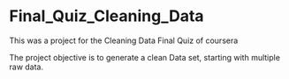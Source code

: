 # Final_Quiz_Cleaning_Data
This was a project for the Cleaning Data Final Quiz of coursera

The project objective is to generate a clean Data set, starting with multiple raw data.